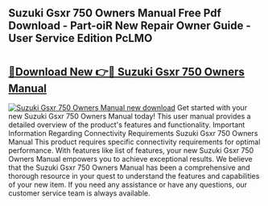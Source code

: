 ## Suzuki Gsxr 750 Owners Manual Free Pdf Download - Part-oiR New Repair Owner Guide - User Service Edition PcLMO

# <h2><a href="http://cf2245.oget.top/?id=Suzuki+Gsxr+750+Owners+Manual">🔗Download New 👉🔴 Suzuki Gsxr 750 Owners Manual</a></h2>

[![Suzuki Gsxr 750 Owners Manual new download](https://i.imgur.com/5g1atiW.png)](http://cf2245.oget.top/?id=Suzuki+Gsxr+750+Owners+Manual)
Get started with your new Suzuki Gsxr 750 Owners Manual today! This user manual provides a detailed overview of the product's features and functionality. Important Information Regarding Connectivity Requirements Suzuki Gsxr 750 Owners Manual This product requires specific connectivity requirements for optimal performance. With features like list of features, your new Suzuki Gsxr 750 Owners Manual empowers you to achieve exceptional results. We believe that the Suzuki Gsxr 750 Owners Manual has been a comprehensive and thorough resource in your quest to understand the features and capabilities of your new item. If you need any assistance or have any questions, our customer service team is always available.
